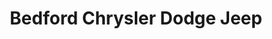 ---
title: "Bedford Chrysler Dodge Jeep"
url: /bedford/bedford-chrysler-dodge-jeep/
shop: Autohaus
---